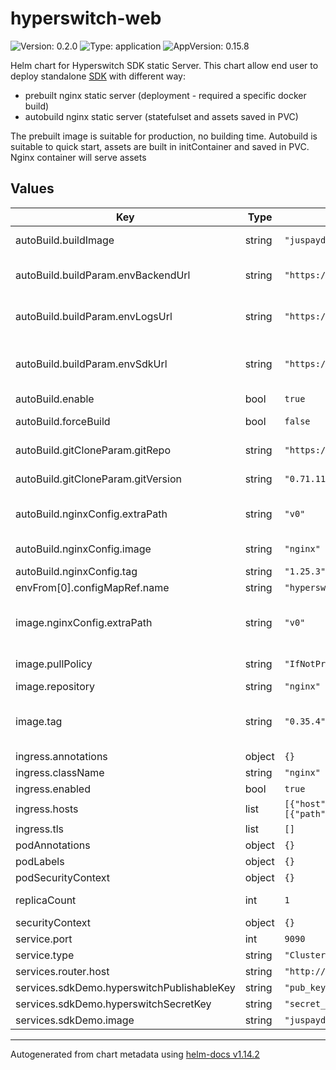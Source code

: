 # hyperswitch-web

![Version: 0.2.0](https://img.shields.io/badge/Version-0.2.0-informational?style=flat-square) ![Type: application](https://img.shields.io/badge/Type-application-informational?style=flat-square) ![AppVersion: 0.15.8](https://img.shields.io/badge/AppVersion-0.15.8-informational?style=flat-square)

Helm chart for Hyperswitch SDK static Server. This chart allow end user to deploy standalone
[SDK](https://github.com/juspay/hyperswitch-web) with different way:
  - prebuilt nginx static server (deployment - required a specific docker build)
  - autobuild nginx static server (statefulset and assets saved in PVC)

The prebuilt image is suitable for production, no building time.
Autobuild is suitable to quick start, assets are built in initContainer and saved in PVC. Nginx container will serve
assets

## Values

| Key | Type | Default | Description |
|-----|------|---------|-------------|
| autoBuild.buildImage | string | `"juspaydotin/hyperswitch-web"` | docker image to use for the build |
| autoBuild.buildParam.envBackendUrl | string | `"https://hyperswitch"` | node build parameter, hyperswitch server host |
| autoBuild.buildParam.envLogsUrl | string | `"https://hyperswitch-sdk-logs"` | node build parameter, hyperswitch SDK logs host |
| autoBuild.buildParam.envSdkUrl | string | `"https://hyperswitch-sdk"` | node build parameter, hyperswitch-web sdk host (same as ingress host) |
| autoBuild.enable | bool | `true` | enable npm auto build |
| autoBuild.forceBuild | bool | `false` | force rebuild assets even these files exist |
| autoBuild.gitCloneParam.gitRepo | string | `"https://github.com/juspay/hyperswitch-web"` | hyperswitch-web repository |
| autoBuild.gitCloneParam.gitVersion | string | `"0.71.11"` | hyperswitch-web repository tag |
| autoBuild.nginxConfig.extraPath | string | `"v0"` | nginx static server extra path ( like https://<host>/0.15.8/v0 ) |
| autoBuild.nginxConfig.image | string | `"nginx"` | nginx static server image |
| autoBuild.nginxConfig.tag | string | `"1.25.3"` | nginx static server tag |
| envFrom[0].configMapRef.name | string | `"hyperswitch-web-nginx"` |  |
| image.nginxConfig.extraPath | string | `"v0"` | nginx extra path used to set liveness and readiness probe /0.80.0/v0 |
| image.pullPolicy | string | `"IfNotPresent"` | prebuild image pull policy |
| image.repository | string | `"nginx"` | prebuild SDK image |
| image.tag | string | `"0.35.4"` | prebuild image tag, the image tag whose default is the chart appVersion. |
| ingress.annotations | object | `{}` | ingress annotations |
| ingress.className | string | `"nginx"` | ingress class name |
| ingress.enabled | bool | `true` | enable/disable ingress |
| ingress.hosts | list | `[{"host":"chart-example.local","paths":[{"path":"/","pathType":"ImplementationSpecific"}]}]` | ingress hosts list |
| ingress.tls | list | `[]` | tls configurations list |
| podAnnotations | object | `{}` | pod annotations |
| podLabels | object | `{}` | pod labels |
| podSecurityContext | object | `{}` | pod security context |
| replicaCount | int | `1` | deployment/statefulset replicas |
| securityContext | object | `{}` | security context |
| service.port | int | `9090` | service port |
| service.type | string | `"ClusterIP"` | service type |
| services.router.host | string | `"http://localhost:8080"` |  |
| services.sdkDemo.hyperswitchPublishableKey | string | `"pub_key"` |  |
| services.sdkDemo.hyperswitchSecretKey | string | `"secret_key"` |  |
| services.sdkDemo.image | string | `"juspaydotin/hyperswitch-web:v1.0.10"` |  |

----------------------------------------------
Autogenerated from chart metadata using [helm-docs v1.14.2](https://github.com/norwoodj/helm-docs/releases/v1.14.2)
